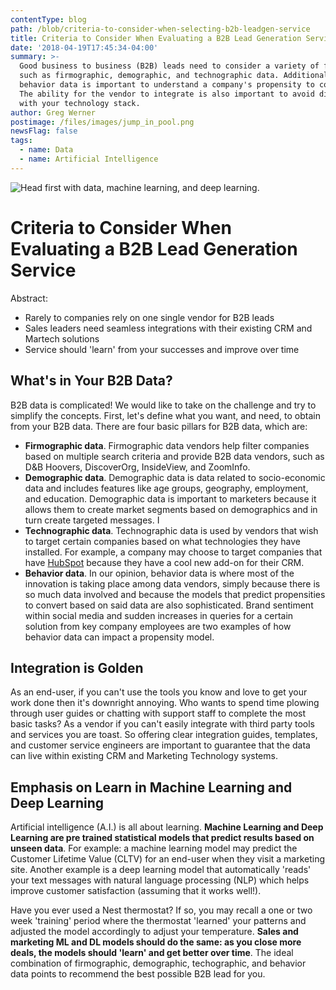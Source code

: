 ```yaml
---
contentType: blog
path: /blob/criteria-to-consider-when-selecting-b2b-leadgen-service
title: Criteria to Consider When Evaluating a B2B Lead Generation Service
date: '2018-04-19T17:45:34-04:00'
summary: >-
  Good business to business (B2B) leads need to consider a variety of factors,
  such as firmographic, demographic, and technographic data. Additionally,
  behavior data is important to understand a company's propensity to convert.
  The ability for the vendor to integrate is also important to avoid disruptions
  with your technology stack.
author: Greg Werner
postimage: /files/images/jump_in_pool.png
newsFlag: false
tags:
  - name: Data
  - name: Artificial Intelligence
---
```

![Head first with data, machine learning, and deep learning.](/files/images/jump_in_pool.png)

# Criteria to Consider When Evaluating a B2B Lead Generation Service

Abstract:

* Rarely to companies rely on one single vendor for B2B leads
* Sales leaders need seamless integrations with their existing CRM and Martech solutions
* Service should 'learn' from your successes and improve over time

## What's in Your B2B Data?

B2B data is complicated! We would like to take on the challenge and try to simplify the concepts. First, let's define what you want, and need, to obtain from your B2B data. There are four basic pillars for B2B data, which are:

* **Firmographic data**. Firmographic data vendors help filter companies based on multiple search criteria and provide B2B data vendors, such as D&B Hoovers, DiscoverOrg, InsideView, and ZoomInfo.
* **Demographic data**. Demographic data is data related to socio-economic data and includes features like age groups, geography, employment, and education. Demographic data is important to marketers because it allows them to create market segments based on demographics and in turn create targeted messages.  I
* **Technographic data**. Technographic data is used by vendors that wish to target certain companies based on what technologies they have installed. For example, a company may choose to target companies that have [HubSpot](https://hubspot.com) because they have a cool new add-on for their CRM.
* **Behavior data**. In our opinion, behavior data is where most of the innovation is taking place among data vendors, simply because there is so much data involved and because the models that predict propensities to convert based on said data are also sophisticated. Brand sentiment within social media and sudden increases in queries for a certain solution from key company employees are two examples of how behavior data can impact a propensity model.

## Integration is Golden

As an end-user, if you can't use the tools you know and love to get your work done then it's downright annoying. Who wants to spend time plowing through user guides or chatting with support staff to complete the most basic tasks? As a vendor if you can't easily integrate with third party tools and services you are toast. So offering clear integration guides, templates, and customer service engineers are important to guarantee that the data can live within existing CRM and Marketing Technology systems.

## Emphasis on Learn in Machine Learning and Deep Learning

Artificial intelligence (A.I.) is all about learning. **Machine Learning and Deep Learning are pre trained statistical models that predict results based on unseen data**. For example: a machine learning model may predict the Customer Lifetime Value (CLTV) for an end-user when they visit a marketing site. Another example is a deep learning model that automatically 'reads' your text messages with natural language processing (NLP) which helps improve customer satisfaction (assuming that it works well!). 

Have you ever used a Nest thermostat? If so, you may recall a one or two week 'training' period where the thermostat 'learned' your patterns and adjusted the model accordingly to adjust your temperature. **Sales and marketing ML and DL models should do the same: as you close more deals, the models should 'learn' and get better over time**. The ideal combination of firmographic, demographic, techographic, and behavior data points to recommend the best possible B2B lead for you.
